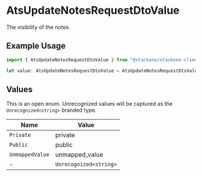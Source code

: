 # AtsUpdateNotesRequestDtoValue

The visibility of the notes.

## Example Usage

```typescript
import { AtsUpdateNotesRequestDtoValue } from "@stackone/stackone-client-ts/sdk/models/shared";

let value: AtsUpdateNotesRequestDtoValue = AtsUpdateNotesRequestDtoValue.Public;
```

## Values

This is an open enum. Unrecognized values will be captured as the `Unrecognized<string>` branded type.

| Name                   | Value                  |
| ---------------------- | ---------------------- |
| `Private`              | private                |
| `Public`               | public                 |
| `UnmappedValue`        | unmapped_value         |
| -                      | `Unrecognized<string>` |